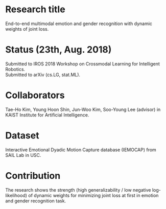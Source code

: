 # Research title
End-to-end multimodal emotion and gender recognition with dynamic weights of joint loss.

# Status (23th, Aug. 2018)
Submitted to IROS 2018 Workshop on Crossmodal Learning for Intelligent Robotics. <br />
Submitted to arXiv (cs.LG, stat.ML).

# Collaborators
Tae-Ho Kim, Young Hoon Shin, Jun-Woo Kim, Soo-Young Lee (advisor) in KAIST Institute for Artificial Intelligence.

# Dataset
Interactive Emotional Dyadic Motion Capture database (IEMOCAP) from SAIL Lab in USC.

# Contribution
The research shows the strength (high generalizability / low negative log-likelihood) of dynamic weights for minimizing joint loss at first in emotion and gender recognition task.
